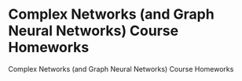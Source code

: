 # Complex Networks (and Graph Neural Networks) Course Homeworks
 Complex Networks (and Graph Neural Networks) Course Homeworks
